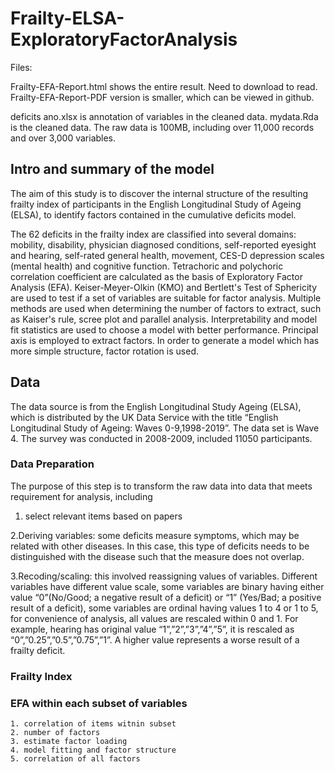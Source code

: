 # Frailty-ELSA-ExploratoryFactorAnalysis

Files:

Frailty-EFA-Report.html shows the entire result. Need to download to read. 
Frailty-EFA-Report-PDF version is smaller, which can be viewed in github.

deficits ano.xlsx is annotation of variables in the cleaned data.
mydata.Rda is the cleaned data. The raw data is 100MB, including over 11,000 records and over 3,000 variables.

## Intro and summary of the model

The aim of this study is to discover the internal structure of the resulting frailty index of participants in the English Longitudinal Study of Ageing (ELSA), to identify factors contained in the cumulative deficits model. 

The 62 deficits in the frailty index are classified into several domains: mobility, disability, physician diagnosed conditions, self-reported eyesight and hearing, self-rated general health, movement, CES-D depression scales (mental health) and cognitive function.  Tetrachoric and polychoric correlation coefficient are calculated as the basis of Exploratory Factor Analysis (EFA). Keiser-Meyer-Olkin (KMO) and Bertlett's Test of Sphericity are used to test if a set of variables are suitable for factor analysis. Multiple methods are used when determining the number of factors to extract, such as Kaiser's rule, scree plot and parallel analysis. Interpretability and model fit statistics are used to choose a model with better performance. Principal axis is employed to extract factors. In order to generate a model which has more simple structure, factor rotation is used. 


## Data 
The data source is from the English Longitudinal Study Ageing (ELSA), which is distributed by the UK Data Service with the title “English Longitudinal Study of Ageing: Waves 0-9,1998-2019”. The data set is Wave 4. The survey was conducted in 2008-2009, included 11050 participants.


### Data Preparation

The purpose of this step is to transform the raw data into data that meets requirement for analysis, including

1. select relevant items based on papers

2.Deriving variables: some deficits measure symptoms, which may be related with other diseases. In this case, this 
type of deficits needs to be distinguished with the disease such that the measure does not overlap.

3.Recoding/scaling: this involved reassigning values of variables. Different variables have different value scale, some variables are binary having either value “0”(No/Good; a negative result of a deficit) or “1” (Yes/Bad; a positive result of a deficit), some variables are ordinal having values 1 to 4 or 1 to 5, for convenience of analysis, all values are rescaled within 0 and 1. For example, hearing has original value “1”,”2”,”3”,”4”,”5”, it is rescaled as “0”,”0.25”,”0.5”,”0.75”,”1”. A higher value represents a worse result of a frailty deficit.

### Frailty Index  

### EFA within each subset of variables
    
    1. correlation of items witnin subset
    2. number of factors
    3. estimate factor loading
    4. model fitting and factor structure
    5. correlation of all factors


    



